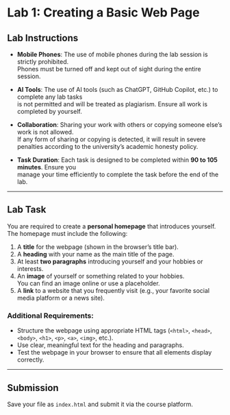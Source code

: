 # Lab 1: Creating a Basic Web Page

## Lab Instructions

- **Mobile Phones**: The use of mobile phones during the lab session is strictly prohibited.  
  Phones must be turned off and kept out of sight during the entire session.

- **AI Tools**: The use of AI tools (such as ChatGPT, GitHub Copilot, etc.) to complete any lab tasks  
  is not permitted and will be treated as plagiarism. Ensure all work is completed by yourself.

- **Collaboration**: Sharing your work with others or copying someone else’s work is not allowed.  
  If any form of sharing or copying is detected, it will result in severe penalties according to the university’s academic honesty policy.

- **Task Duration**: Each task is designed to be completed within **90 to 105 minutes**. Ensure you  
  manage your time efficiently to complete the task before the end of the lab.

---

## Lab Task

You are required to create a **personal homepage** that introduces yourself. The homepage must include the following:

1. A **title** for the webpage (shown in the browser’s title bar).
2. A **heading** with your name as the main title of the page.
3. At least **two paragraphs** introducing yourself and your hobbies or interests.
4. An **image** of yourself or something related to your hobbies.  
   You can find an image online or use a placeholder.
5. A **link** to a website that you frequently visit (e.g., your favorite social media platform or a news site).

### Additional Requirements:
- Structure the webpage using appropriate HTML tags (`<html>`, `<head>`, `<body>`, `<h1>`, `<p>`, `<a>`, `<img>`, etc.).
- Use clear, meaningful text for the heading and paragraphs.
- Test the webpage in your browser to ensure that all elements display correctly.

---

## Submission
Save your file as `index.html` and submit it via the course platform.
